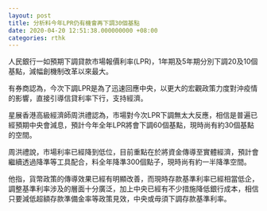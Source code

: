 ```yaml
---
layout: post
title: 分析料今年LPR仍有機會再下調30個基點
date: 2020-04-20 12:51:38.000000000 +08:00
categories: rthk
---
```


人民銀行一如預期下調貸款市場報價利率(LPR)，1年期及5年期分別下調20及10個基點，減幅創機制改革以來最大。

有券商認為，今次下調LPR是為了迅速回應中央，以更大的宏觀政策力度對沖疫情的影響，直接引導信貸利率下行，支持經濟。

星展香港高級經濟師周洪禮認為，市場對今次LPR下調無太大反應，相信是普遍已經預期中央會減息，預計今年全年LPR將會下調60個基點，現時尚有約30個基點的空間。

周洪禮說，市場利率已經降到低位，目前重點在於將資金傳導至實體經濟，預計會繼續透過降準等工具配合，料全年降準300個點子，現時尚有約一半降準空間。

他指，貨幣政策的傳導效果已經有明顯改善，而現時存款基準利率已經相當低企，調整基準利率涉及的層面十分廣泛，加上中央已經有不少措施降低銀行成本，相信只要減低超額存款準備金率等政策見效，中央或毋須下調存款基準利率。
